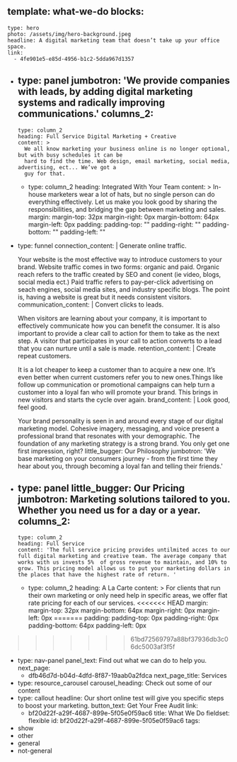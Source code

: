 template: what-we-do
blocks:
  - 
    type: hero
    photo: /assets/img/hero-background.jpeg
    headline: A digital marketing team that doesn’t take up your office space.
    link:
      - 4fe901e5-e85d-4956-b1c2-5dda967d1357
  - 
    type: panel
    jumbotron: 'We provide companies with leads, by adding  digital marketing systems and radically improving communications.'
    columns_2:
      - 
        type: column_2
        heading: Full Service Digital Marketing + Creative
        content: >
          We all know marketing your business online is no longer optional, but with busy schedules it can be
          hard to find the time. Web design, email marketing, social media, advertising, ect... We’ve got a
          guy for that.
      - 
        type: column_2
        heading: Integrated With Your Team
        content: >
          In-house marketers wear a lot of hats, but no single person can do everything effectively. Let us
          make you look good by sharing the responsibilities, and bridging the gap between marketing and
          sales.
    margin:
      margin-top: 32px
      margin-right: 0px
      margin-bottom: 64px
      margin-left: 0px
    padding:
      padding-top: ""
      padding-right: ""
      padding-bottom: ""
      padding-left: ""
  - 
    type: funnel
    connection_content: |
      Generate online traffic.
      
      Your website is the most effective way to introduce customers to your brand. Website traffic comes in two forms: organic and paid. Organic reach refers to the traffic created by SEO and conent (ie video, blogs, social media ect.) Paid traffic refers to pay-per-click advertising on seach engines, social media sites, and industry specific blogs. The point is, having a website is great but it needs consistent visitors.
    communication_content: |
      Convert clicks to leads.
      
      When visitors are learning about your company, it is important to effectively communicate how you can benefit the consumer. It is also important to provide a clear call to action for them to take as the next step. A visitor that participates in your call to action converts to a lead that you can nurture until a sale is made.
    retention_content: |
      Create repeat customers.
      
      It is a lot cheaper to keep a customer than to acquire a new one. It’s even better when current customers refer you to new ones.Things like follow up communication or promotional campaigns can help turn a customer into a loyal fan who will promote your brand. This brings in new visitors and starts the cycle over again.
    brand_content: |
      Look good, feel good.
      
      Your brand personality is seen in and around every stage of our digital marketing model. Cohesive imagery, messaging, and voice present a professional brand that resonates with your demographic. The foundation of any marketing strategy is a strong brand. You only get one first impression, right?
    little_bugger: Our Philosophy
    jumbotron: 'We base marketing on your consumers journey - from the first time they hear about you, through becoming a loyal fan and telling their friends.'
  - 
    type: panel
    little_bugger: Our Pricing
    jumbotron: Marketing solutions tailored to you. Whether you need us for a day or a year.
    columns_2:
      - 
        type: column_2
        heading: Full Service
        content: 'The full service pricing provides untilmited acces to our full digital marketing and creative team. The average company that works with us invests 5%  of gross revenue to maintain, and 10% to grow. This pricing model allows us to put your marketing dollars in the places that have the highest rate of return. '
      - 
        type: column_2
        heading: A La Carte
        content: >
          For clients that run their own marketing or only need help in specific areas, we offer flat rate
          pricing for each of our services.
<<<<<<< HEAD
    margin:
      margin-top: 32px
      margin-bottom: 64px
      margin-right: 0px
      margin-left: 0px
=======
    padding:
      padding-top: 0px
      padding-right: 0px
      padding-bottom: 64px
      padding-left: 0px
>>>>>>> 61bd72569797a88bf37936db3c06dc5003af3f5f
  - 
    type: nav-panel
    panel_text: Find out what we can do to help you.
    next_page:
      - dfb46d7d-b04d-4dfd-8f87-19aab0a2fdca
    next_page_title: Services
  - 
    type: resource_carousel
    carousel_heading: Check out some of our content
  - 
    type: callout
    headline: Our short online test will give you specific steps to boost your marketing.
    button_text: Get Your Free Audit
    link:
      - bf20d22f-a29f-4687-899e-5f05e0f59ac6
title: What We Do
fieldset: flexible
id: bf20d22f-a29f-4687-899e-5f05e0f59ac6
tags:
  - show
  - other
  - general
  - not-general
